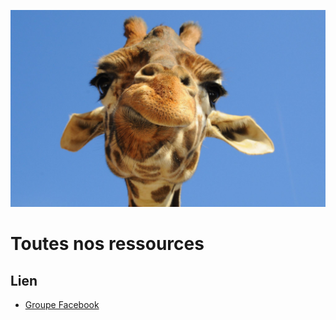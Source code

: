 ![logo](https://github.com/cnvpoilsauxpieds/documentation/blob/master/media/girafe.jpeg)

# Toutes nos ressources

## Lien
- [Groupe Facebook](https://www.facebook.com/groups/1401618046569855/)


